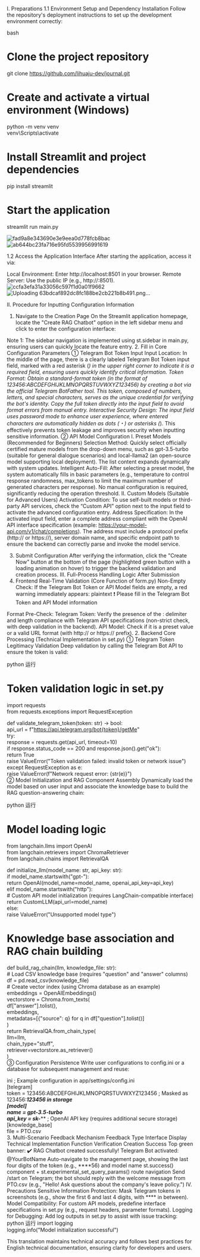 I. Preparations
1.1 Environment Setup and Dependency Installation
Follow the repository's deployment instructions to set up the development environment correctly:

bash
# Clone the project repository  
git clone https://github.com/lihuaju-dev/journal.git  

# Create and activate a virtual environment (Windows)  
python -m venv venv  
venv\Scripts\activate  

# Install Streamlit and project dependencies  
pip install streamlit  

# Start the application  
streamlit run main.py  

![fad9a8e343690e3e9eea0d778fcb8bac](https://github.com/user-attachments/assets/debb01b1-10e6-49aa-b3bc-069c9fcf838d)
![ab644bc23fa716e95fd5539956991619](https://github.com/user-attachments/assets/9cf7e9ca-ca89-46be-aec9-9f6e3e9cdafa)

1.2 Access the Application Interface
After starting the application, access it via:

Local Environment: Enter http://localhost:8501 in your browser.
Remote Server: Use the public IP (e.g., http://<ServerIP>:8501).
![ccfa3efa31a33056c597f1d0a01f9662](https://github.com/user-attachments/assets/b8bd3bf1-83db-4d51-9839-41681ecce2b3)
![Uploading 63bdcaf892dc8fc188be2cb221b8b491.png…]()

II. Procedure for Inputting Configuration Information
1. Navigate to the Creation Page
On the Streamlit application homepage, locate the "Create RAG Chatbot" option in the left sidebar menu and click to enter the configuration interface:


Note 1: The sidebar navigation is implemented using st.sidebar in main.py, ensuring users can quickly locate the feature entry.
2. Fill in Core Configuration Parameters
① Telegram Bot Token Input
Input Location:
In the middle of the page, there is a clearly labeled Telegram Bot Token input field, marked with a red asterisk (*) in the upper right corner to indicate it is a required field, ensuring users quickly identify critical information.
Token Format:
Obtain a standard-format token (in the format of 123456:ABCDEFGHIJKLMNOPQRSTUVWXYZ123456) by creating a bot via the official Telegram BotFather tool. This token, composed of numbers, letters, and special characters, serves as the unique credential for verifying the bot's identity. Copy the full token directly into the input field to avoid format errors from manual entry.
Interactive Security Design:
The input field uses password mode to enhance user experience, where entered characters are automatically hidden as dots (・) or asterisks (*). This effectively prevents token leakage and improves security when inputting sensitive information.
② API Model Configuration
Ⅰ. Preset Models (Recommended for Beginners)
Selection Method:
Quickly select officially certified mature models from the drop-down menu, such as gpt-3.5-turbo (suitable for general dialogue scenarios) and local-llama2 (an open-source model supporting local deployment). The list content expands dynamically with system updates.
Intelligent Auto-Fill:
After selecting a preset model, the system automatically fills in basic parameters (e.g., temperature to control response randomness, max_tokens to limit the maximum number of generated characters per response). No manual configuration is required, significantly reducing the operation threshold.
Ⅱ. Custom Models (Suitable for Advanced Users)
Activation Condition:
To use self-built models or third-party API services, check the “Custom API” option next to the input field to activate the advanced configuration entry.
Address Specification:
In the activated input field, enter a complete address compliant with the OpenAI API interface specification (example: https://your-model-api.com/v1/chat/completions). The address must include a protocol prefix (http:// or https://), server domain name, and specific endpoint path to ensure the backend can correctly parse and invoke the model service.

3. Submit Configuration
After verifying the information, click the "Create Now" button at the bottom of the page (highlighted green button with a loading animation on hover) to trigger the backend validation and creation process.
III. Full-Process Handling Logic After Submission
1. Frontend Real-Time Validation (Core Function of form.py)
Non-Empty Check:
If the Telegram Bot Token or API Model fields are empty, a red warning immediately appears:
plaintext
❗ Please fill in the Telegram Bot Token and API Model information  

Format Pre-Check:
Telegram Token: Verify the presence of the : delimiter and length compliance with Telegram API specifications (non-strict check, with deep validation in the backend).
API Model: Check if it is a preset value or a valid URL format (with http:// or https:// prefix).
2. Backend Core Processing (Technical Implementation in set.py)
① Telegram Token Legitimacy Validation
Deep validation by calling the Telegram Bot API to ensure the token is valid:

python
运行
# Token validation logic in set.py  
import requests  
from requests.exceptions import RequestException  

def validate_telegram_token(token: str) -> bool:  
    api_url = f"https://api.telegram.org/bot{token}/getMe"  
    try:  
        response = requests.get(api_url, timeout=10)  
        if response.status_code == 200 and response.json().get("ok"):  
            return True  
        raise ValueError("Token validation failed: invalid token or network issue")  
    except RequestException as e:  
        raise ValueError(f"Network request error: {str(e)}")  
② Model Initialization and RAG Component Assembly
Dynamically load the model based on user input and associate the knowledge base to build the RAG question-answering chain:

python
运行
# Model loading logic  
from langchain.llms import OpenAI  
from langchain.retrievers import ChromaRetriever  
from langchain.chains import RetrievalQA  

def initialize_llm(model_name: str, api_key: str):  
    if model_name.startswith("gpt-"):  
        return OpenAI(model_name=model_name, openai_api_key=api_key)  
    elif model_name.startswith("http"):  
        # Custom API model initialization (requires LangChain-compatible interface)  
        return CustomLLM(api_url=model_name)  
    else:  
        raise ValueError("Unsupported model type")  

# Knowledge base association and RAG chain building  
def build_rag_chain(llm, knowledge_file: str):  
    # Load CSV knowledge base (requires "question" and "answer" columns)  
    df = pd.read_csv(knowledge_file)  
    # Create vector index (using Chroma database as an example)  
    embeddings = OpenAIEmbeddings()  
    vectorstore = Chroma.from_texts(  
        df["answer"].tolist(),  
        embeddings,  
        metadatas=[{"source": q} for q in df["question"].tolist()]  
    )  
    return RetrievalQA.from_chain_type(  
        llm=llm,  
        chain_type="stuff",  
        retriever=vectorstore.as_retriever()  
    )  
③ Configuration Persistence
Write user configurations to config.ini or a database for subsequent management and reuse:

ini
; Example configuration in app/settings/config.ini  
[telegram]  
token = 123456:ABCDEFGHIJKLMNOPQRSTUVWXYZ123456  ; Masked as 123456:*******123456 in storage  
[model]  
name = gpt-3.5-turbo  
api_key = sk-*********  ; OpenAI API key (requires additional secure storage)  
[knowledge_base]  
file = PTO.csv  
3. Multi-Scenario Feedback Mechanism
Feedback Type	Interface Display	Technical Implementation	Function Verification
Creation Success	Top green banner:
✔️ RAG Chatbot created successfully! Telegram Bot activated: @YourBotName
Auto-navigate to the management page, showing the last four digits of the token (e.g., ****56) and model name	st.success() component + st.experimental_set_query_params() route navigation	Send /start on Telegram; the bot should reply with the welcome message from PTO.csv (e.g., "Hello! Ask questions about the company's leave policy.")
IV. Precautions
Sensitive Information Protection:
Mask Telegram tokens in screenshots (e.g., show the first 6 and last 4 digits, with **** in between).
Model Compatibility:
For custom API models, predefine interface specifications in set.py (e.g., request headers, parameter formats).
Logging for Debugging:
Add log outputs in set.py to assist with issue tracking:
python
运行
import logging  
logging.info("Model initialization successful")  



This translation maintains technical accuracy and follows best practices for English technical documentation, ensuring clarity for developers and users.

